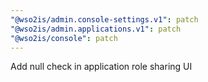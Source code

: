 ```yaml
---
"@wso2is/admin.console-settings.v1": patch
"@wso2is/admin.applications.v1": patch
"@wso2is/console": patch
---
```


Add null check in application role sharing UI
